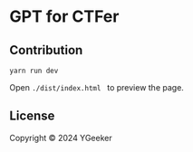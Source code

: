 # GPT for CTFer

## Contribution

```
yarn run dev
```

Open `./dist/index.html ` to preview the page.

## License

Copyright © 2024 YGeeker

